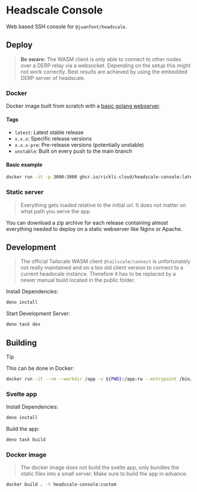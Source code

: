 # Headscale Console

Web based SSH console for `@juanfont/headscale`.

## Deploy

> **Be aware:** The WASM client is only able to connect to other nodes over a DERP relay via a websocket. Depending on the setup this might not work correctly. Best results are achieved by using the embedded DERP server of headscale.

### Docker

Docker image built from scratch with a [basic golang webserver](https://github.com/rickli-cloud/headscale-console/blob/main/server.go).

#### Tags

- `latest`: Latest stable release
- `x.x.x`: Specific release versions
- `x.x.x-pre`: Pre-release versions (potentially unstable)
- `unstable`: Built on every push to the main branch

#### Basic example

```sh
docker run -it -p 3000:3000 ghcr.io/rickli-cloud/headscale-console:latest --base="/admin"
```

### Static server

> Everything gets loaded relative to the initial url. It does not matter on what path you serve the app.

You can download a zip archive for each release containing almost everything needed to deploy on a static webserver like Nginx or Apache.

## Development

> The official Tailscale WASM client `@tailscale/connect` is unfortunately not really maintained and on a too old client version to connect to a current headscale instance. Therefore it has to be replaced by a newer manual build located in the public folder.

Install Dependencies:

```sh
deno install
```

Start Development Server:

```sh
deno task dev
```

## Building

> [!TIP]  
> This can be done in Docker:
>
> ```sh
> docker run -it --rm --workdir /app -v ${PWD}:/app:rw --entrypoint /bin/sh denoland/deno:latest
> ```

### Svelte app

Install Dependencies:

```sh
deno install
```

Build the app:

```sh
deno task build
```

### Docker image

> The docker image does not build the svelte app, only bundles the static files into a small server.
> Make sure to build the app in advance.

```sh
docker build . -t headscale-console:custom
```

